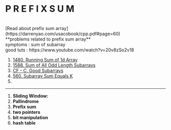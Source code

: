  <h1>P R E F I X     S U M</h1>
 <br/>
[Read about prefix sum array](https://darrenyao.com/usacobook/cpp.pdf#page=60)
<br/>
**problems related to prefix sum array**
<br/>
symptoms : sum of subarray
<br/>
good tuts : 
https://www.youtube.com/watch?v=20v8zSo2v18
<br/>


 1. [1480.  Running Sum of 1d Array](https://leetcode.com/problems/running-sum-of-1d-array/) 
 2. [1588.  Sum of All Odd Length Subarrays](https://leetcode.com/problems/sum-of-all-odd-length-subarrays/)
 3. [CF - C. Good Subarrays](https://codeforces.com/contest/1398/problem/C)
 4. [560.  Subarray Sum Equals K](https://leetcode.com/problems/subarray-sum-equals-k/)
 5. 

 
 
 
 
 <hr/>
 
 1. **Sliding Window:**
 2. **Pallindrome**
 3. **Prefix sum**
 4. **two pointers**
 5. **bit manipulation**
 6. **hash table**
